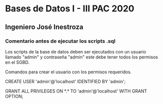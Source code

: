 # Bases de Datos I - III PAC 2020 #

## Ingeniero José Inestroza ##

### Comentario antes de ejecutar los scripts .sql ###

Los scripts de la base de datos deben ser ejecutados con un usuario llamado "admin" y contraseña "admin" este debe tener todos los permisos en el SGBD.

Comandos para crear el usuario con los permisos requeridos.

CREATE USER 'admin'@'localhost' IDENTIFIED BY 'admin';

GRANT ALL PRIVILEGES ON \*.\* TO 'admin'@'localhost' WITH GRANT OPTION;
